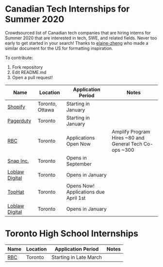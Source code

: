 # Canadian Tech Internships for Summer 2020
Crowdsourced list of Canadian tech companies that are hiring interns for Summer 2020 that are interested in tech, SWE, and related fields. Never too early to get started in your search! Thanks to [elaine-zheng](https://github.com/elaine-zheng/summer2020internships) who made a similar document for the US for formatting inspiration.

To contribute:
 1. Fork repository
 2. Edit README.md
 3. Open a pull request!
 
 | Name  |  Location |  Application Period |  Notes |
|---|---|---|---|
|  [Shopify](https://www.shopify.ca/careers/search?specialties%5B%5D=13&keywords=&sort=) |  Toronto, Ottawa |  Starting in January |  |
|  [Pagerduty](https://www.pagerduty.com/careers/) |  Toronto |  Starting in January |   |
|  [RBC](https://jobs.rbc.com/ca/en/c/internship-coop-jobs) |  Toronto | Applications Open Now  |  Amplify Program Hires ~80 and General Tech Co-ops ~300  |
|  [Snap Inc.](https://www.snap.com/jobs/?locations=Toronto&types=Intern) |  Toronto | Opens in September   |   |
|  [Loblaw Digital](https://jobs.lever.co/loblawdigital) |  Toronto | Opens in January   |   |
|  [TopHat](https://jobs.lever.co/tophat/4589affd-1420-4d63-824f-f58c39eb37cc) |  Toronto | Opens Now! Applications due April 1st   |   |
|  [Loblaw Digital](https://jobs.lever.co/loblawdigital) |  Toronto | Opens in January   |   |

# Toronto High School Internships

| Name  |  Location |  Application Period |  Notes |
|---|---|---|---|
|  [RBC](https://www.linkedin.com/jobs/view/innovation-developer-summer-student-rbc-high-school-labs-at-rbc-1169924626/?originalSubdomain=ca) |  Toronto |  Starting in Late March |  |
